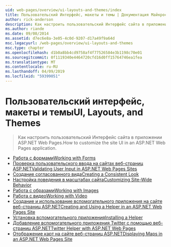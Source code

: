 ```yaml
---
uid: web-pages/overview/ui-layouts-and-themes/index
title: Пользовательский Интерфейс, макеты и темы | Документация Майкрософт
author: rick-anderson
description: Как настроить пользовательский Интерфейс сайта в приложении ASP.NET Web Pages.
ms.author: riande
ms.date: 09/08/2014
ms.assetid: d7ec6e8a-3e05-4c0d-9207-d17a49f9a64d
msc.legacyurl: /web-pages/overview/ui-layouts-and-themes
msc.type: chapter
ms.openlocfilehash: d1b0a8bb4cd9758af4f77526584e3b1198c70e01
ms.sourcegitcommit: 0f1119340e4464720cfd16d0ff15764746ea1fea
ms.translationtype: MT
ms.contentlocale: ru-RU
ms.lasthandoff: 04/09/2019
ms.locfileid: "59399051"
---
```

# <a name="ui-layouts-and-themes"></a><span data-ttu-id="2a674-103">Пользовательский интерфейс, макеты и темы</span><span class="sxs-lookup"><span data-stu-id="2a674-103">UI, Layouts, and Themes</span></span>

> <span data-ttu-id="2a674-104">Как настроить пользовательский Интерфейс сайта в приложении ASP.NET Web Pages.</span><span class="sxs-lookup"><span data-stu-id="2a674-104">How to customize the site UI in an ASP.NET Web Pages application.</span></span>


- [<span data-ttu-id="2a674-105">Работа с формами</span><span class="sxs-lookup"><span data-stu-id="2a674-105">Working with Forms</span></span>](4-working-with-forms.md)
- [<span data-ttu-id="2a674-106">Проверка пользовательского ввода на сайтах веб-страниц ASP.NET</span><span class="sxs-lookup"><span data-stu-id="2a674-106">Validating User Input in ASP.NET Web Pages Sites</span></span>](validating-user-input-in-aspnet-web-pages-sites.md)
- [<span data-ttu-id="2a674-107">Создание согласованного вида</span><span class="sxs-lookup"><span data-stu-id="2a674-107">Creating a Consistent Look</span></span>](3-creating-a-consistent-look.md)
- [<span data-ttu-id="2a674-108">Настройка поведения в масштабах сайта</span><span class="sxs-lookup"><span data-stu-id="2a674-108">Customizing Site-Wide Behavior</span></span>](18-customizing-site-wide-behavior.md)
- [<span data-ttu-id="2a674-109">Работа с образами</span><span class="sxs-lookup"><span data-stu-id="2a674-109">Working with Images</span></span>](9-working-with-images.md)
- [<span data-ttu-id="2a674-110">Работа с видео</span><span class="sxs-lookup"><span data-stu-id="2a674-110">Working with Video</span></span>](10-working-with-video.md)
- [<span data-ttu-id="2a674-111">Создание и использование вспомогательного приложения на сайте веб-страниц ASP.NET</span><span class="sxs-lookup"><span data-stu-id="2a674-111">Creating and Using a Helper in an ASP.NET Web Pages Site</span></span>](creating-and-using-a-helper-in-an-aspnet-web-pages-site.md)
- [<span data-ttu-id="2a674-112">Установка вспомогательного приложения</span><span class="sxs-lookup"><span data-stu-id="2a674-112">Installing a Helper</span></span>](installing-helpers.md)
- [<span data-ttu-id="2a674-113">Добавление вспомогательного приложения Twitter с помощью веб-страниц ASP.NET</span><span class="sxs-lookup"><span data-stu-id="2a674-113">Twitter Helper with ASP.NET Web Pages</span></span>](twitter-helper.md)
- [<span data-ttu-id="2a674-114">Отображение карт на сайте веб-страниц ASP.NET</span><span class="sxs-lookup"><span data-stu-id="2a674-114">Displaying Maps in an ASP.NET Web Pages Site</span></span>](displaying-maps-in-an-aspnet-web-pages-site.md)
